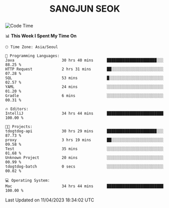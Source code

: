 <h1>
 <p align="center">
   SANGJUN SEOK
 </p>
</h1>

<!--START_SECTION:waka-->
![Code Time](http://img.shields.io/badge/Code%20Time-2%2C431%20hrs%2043%20mins-blue)

📊 **This Week I Spent My Time On** 

```text
🕑︎ Time Zone: Asia/Seoul

💬 Programming Languages: 
Java                     30 hrs 40 mins      ██████████████████████░░░   88.25 % 
HTTP Request             2 hrs 31 mins       ██░░░░░░░░░░░░░░░░░░░░░░░   07.28 % 
SQL                      53 mins             █░░░░░░░░░░░░░░░░░░░░░░░░   02.57 % 
YAML                     24 mins             ░░░░░░░░░░░░░░░░░░░░░░░░░   01.20 % 
Gradle                   6 mins              ░░░░░░░░░░░░░░░░░░░░░░░░░   00.31 % 

🔥 Editors: 
IntelliJ                 34 hrs 44 mins      █████████████████████████   100.00 % 

🐱‍💻 Projects: 
tdogtdog-api             30 hrs 29 mins      ██████████████████████░░░   87.73 % 
proxy                    3 hrs 19 mins       ██░░░░░░░░░░░░░░░░░░░░░░░   09.58 % 
Test                     35 mins             ░░░░░░░░░░░░░░░░░░░░░░░░░   01.68 % 
Unknown Project          20 mins             ░░░░░░░░░░░░░░░░░░░░░░░░░   00.99 % 
tdogtdog-batch           0 secs              ░░░░░░░░░░░░░░░░░░░░░░░░░   00.02 % 

💻 Operating System: 
Mac                      34 hrs 44 mins      █████████████████████████   100.00 % 
```


 Last Updated on 11/04/2023 18:34:02 UTC
<!--END_SECTION:waka-->
